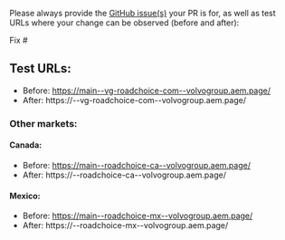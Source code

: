 Please always provide the [GitHub issue(s)](../issues) your PR is for, as well as test URLs where your change can be observed (before and after):

Fix #<gh-issue-id>

## Test URLs:
- Before: https://main--vg-roadchoice-com--volvogroup.aem.page/
- After: https://<branch>--vg-roadchoice-com--volvogroup.aem.page/

### Other markets:

#### Canada:
- Before: https://main--roadchoice-ca--volvogroup.aem.page/
- After: https://<branch>--roadchoice-ca--volvogroup.aem.page/

#### Mexico:
- Before: https://main--roadchoice-mx--volvogroup.aem.page/
- After: https://<branch>--roadchoice-mx--volvogroup.aem.page/
